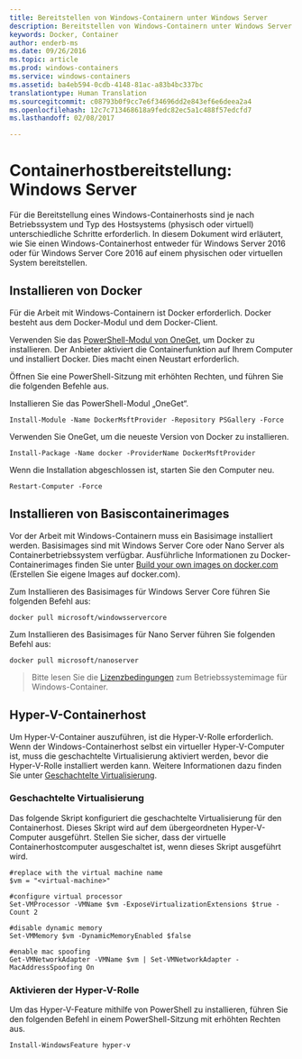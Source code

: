 ```yaml
---
title: Bereitstellen von Windows-Containern unter Windows Server
description: Bereitstellen von Windows-Containern unter Windows Server
keywords: Docker, Container
author: enderb-ms
ms.date: 09/26/2016
ms.topic: article
ms.prod: windows-containers
ms.service: windows-containers
ms.assetid: ba4eb594-0cdb-4148-81ac-a83b4bc337bc
translationtype: Human Translation
ms.sourcegitcommit: c08793b0f9cc7e6f34696dd2e843ef6e6deea2a4
ms.openlocfilehash: 12c7c713468618a9fedc82ec5a1c488f57edcfd7
ms.lasthandoff: 02/08/2017

---
```


# Containerhostbereitstellung: Windows Server

Für die Bereitstellung eines Windows-Containerhosts sind je nach Betriebssystem und Typ des Hostsystems (physisch oder virtuell) unterschiedliche Schritte erforderlich. In diesem Dokument wird erläutert, wie Sie einen Windows-Containerhost entweder für Windows Server 2016 oder für Windows Server Core 2016 auf einem physischen oder virtuellen System bereitstellen.

## Installieren von Docker

Für die Arbeit mit Windows-Containern ist Docker erforderlich. Docker besteht aus dem Docker-Modul und dem Docker-Client. 

Verwenden Sie das [PowerShell-Modul von OneGet](https://github.com/OneGet/MicrosoftDockerProvider), um Docker zu installieren. Der Anbieter aktiviert die Containerfunktion auf Ihrem Computer und installiert Docker. Dies macht einen Neustart erforderlich. 

Öffnen Sie eine PowerShell-Sitzung mit erhöhten Rechten, und führen Sie die folgenden Befehle aus.

Installieren Sie das PowerShell-Modul „OneGet“.

```none
Install-Module -Name DockerMsftProvider -Repository PSGallery -Force
```

Verwenden Sie OneGet, um die neueste Version von Docker zu installieren.

```none
Install-Package -Name docker -ProviderName DockerMsftProvider
```

Wenn die Installation abgeschlossen ist, starten Sie den Computer neu.

```none
Restart-Computer -Force
```

## Installieren von Basiscontainerimages

Vor der Arbeit mit Windows-Containern muss ein Basisimage installiert werden. Basisimages sind mit Windows Server Core oder Nano Server als Containerbetriebssystem verfügbar. Ausführliche Informationen zu Docker-Containerimages finden Sie unter [Build your own images on docker.com](https://docs.docker.com/engine/tutorials/dockerimages/) (Erstellen Sie eigene Images auf docker.com).

Zum Installieren des Basisimages für Windows Server Core führen Sie folgenden Befehl aus:

```none
docker pull microsoft/windowsservercore
```

Zum Installieren des Basisimages für Nano Server führen Sie folgenden Befehl aus:

```none
docker pull microsoft/nanoserver
```

> Bitte lesen Sie die [Lizenzbedingungen](../images-eula.md) zum Betriebssystemimage für Windows-Container.

## Hyper-V-Containerhost

Um Hyper-V-Container auszuführen, ist die Hyper-V-Rolle erforderlich. Wenn der Windows-Containerhost selbst ein virtueller Hyper-V-Computer ist, muss die geschachtelte Virtualisierung aktiviert werden, bevor die Hyper-V-Rolle installiert werden kann. Weitere Informationen dazu finden Sie unter [Geschachtelte Virtualisierung]( https://msdn.microsoft.com/en-us/virtualization/hyperv_on_windows/user_guide/nesting).

### Geschachtelte Virtualisierung

Das folgende Skript konfiguriert die geschachtelte Virtualisierung für den Containerhost. Dieses Skript wird auf dem übergeordneten Hyper-V-Computer ausgeführt. Stellen Sie sicher, dass der virtuelle Containerhostcomputer ausgeschaltet ist, wenn dieses Skript ausgeführt wird.

```none
#replace with the virtual machine name
$vm = "<virtual-machine>"

#configure virtual processor
Set-VMProcessor -VMName $vm -ExposeVirtualizationExtensions $true -Count 2

#disable dynamic memory
Set-VMMemory $vm -DynamicMemoryEnabled $false

#enable mac spoofing
Get-VMNetworkAdapter -VMName $vm | Set-VMNetworkAdapter -MacAddressSpoofing On
```

### Aktivieren der Hyper-V-Rolle

Um das Hyper-V-Feature mithilfe von PowerShell zu installieren, führen Sie den folgenden Befehl in einem PowerShell-Sitzung mit erhöhten Rechten aus.

```none
Install-WindowsFeature hyper-v
```

